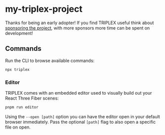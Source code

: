 # my-triplex-project

Thanks for being an early adopter!
If you find TRIPLEX useful think about [sponsoring the project](https://github.com/sponsors/itsdouges),
with more sponsors more time can be spent on development!

## Commands

Run the CLI to browse available commands:

```bash
npx triplex
```

### Editor

TRIPLEX comes with an embedded editor used to visually build out your React Three Fiber scenes:

```bash
pnpm run editor
```

Using the `--open [path]` option you can have the editor open in your default browser immediately.
Pass the optional `[path]` flag to also open a specific file on open.
